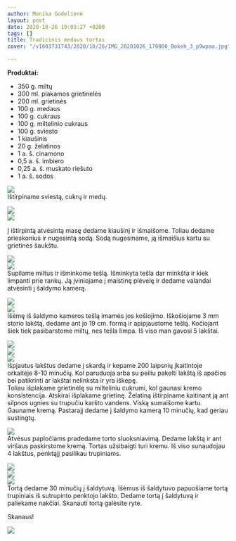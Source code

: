 ```yaml
---
author: Monika Godelienė
layout: post
date: 2020-10-26 19:03:27 +0200
tags: []
title: Tradicinis medaus tortas
cover: "/v1603731743/2020/10/26/IMG_20201026_170800_Bokeh_3_p9wpaa.jpg"

---
```

**Produktai:**

* 350 g. miltų
* 300 ml. plakamos grietinėlės
* 200 ml. grietinės
* 100 g. medaus
* 100 g. cukraus
* 100 g. miltelinio cukraus
* 100 g. sviesto
* 1 kiaušinis
* 20 g. želatinos
* 1 a. š. cinamono
* 0,5 a. š. imbiero
* 0,25 a. š. muskato riešuto
* 1 a. š. sodos

![](https://res.cloudinary.com/monikagod/image/upload/v1603731754/2020/10/26/IMG_20201026_123452_Bokeh_3_yo7aob.jpg)  
Ištirpiname sviestą, cukrų ir medų.

![](https://res.cloudinary.com/monikagod/image/upload/v1603731754/2020/10/26/IMG_20201026_124028_Bokeh_2_c3fam0.jpg)  
![](https://res.cloudinary.com/monikagod/image/upload/v1603731754/2020/10/26/IMG_20201026_124320_Bokeh_2_hfqb0m.jpg)

Į ištirpintą atvėsintą masę dedame kiaušinį ir išmaišome. Toliau dedame prieskonius ir nugesintą sodą. Sodą nugesiname, ją išmaišius kartu su grietinės šaukštu.  
  
![](https://res.cloudinary.com/monikagod/image/upload/v1603731743/2020/10/26/IMG_20201026_124719_Bokeh_2_esoxal.jpg)  
![](https://res.cloudinary.com/monikagod/image/upload/v1603731743/2020/10/26/IMG_20201026_124917_Bokeh_2_tlehpe.jpg)  
Supilame miltus ir išminkome tešlą. Išminkyta tešla dar minkšta ir kiek limpanti prie rankų. Ją įviniojame į maistinę plėvelę ir dedame valandai atvėsinti į šaldymo kamerą.  
  
![](https://res.cloudinary.com/monikagod/image/upload/v1603731742/2020/10/26/IMG_20201026_125048_Bokeh_2_c68hxz.jpg)  
![](https://res.cloudinary.com/monikagod/image/upload/v1603731742/2020/10/26/IMG_20201026_125824_Bokeh_2_h6bzfz.jpg)  
Išėmę iš šaldymo kameros tešlą imamės jos košiojimo. Iškošiojame 3 mm storio lakštą, dedame ant jo 19 cm. formą ir apipjaustome tešlą. Kočiojant šiek tiek pasibarstome miltų, nes tešla limpa. Iš viso man gavosi 5 lakštai.  
  
![](https://res.cloudinary.com/monikagod/image/upload/v1603731742/2020/10/26/IMG_20201026_145321_Bokeh_2_ovpzzd.jpg)  
![](https://res.cloudinary.com/monikagod/image/upload/v1603731742/2020/10/26/IMG_20201026_145334_Bokeh_2_n0gwt2.jpg)  
![](https://res.cloudinary.com/monikagod/image/upload/v1603731743/2020/10/26/IMG_20201026_150230_Bokeh_2_cqfarz.jpg)  
Išpjautus lakštus dedame į skardą ir kepame 200 laipsnių įkaitintoje orkaitėje 8-10 minučių. Kol paruduoja arba su peiliu pakelti lakštą iš apačios bei patikrinti ar lakštai nelinksta ir yra iškepę.  
Toliau išplakame grietinėlę su milteliniu cukrumi, kol gaunasi kremo konsistencija. Atskirai išplakame grietinę. Želatiną ištirpiname kaitinant ją ant silpnos ugnies su trupučiu karšto vandens. Viską sumaišome kartu. Gauname kremą. Pastarajį dedame į šaldymo kamerą 10 minučių, kad geriau sustingtų.  
  
![](https://res.cloudinary.com/monikagod/image/upload/v1603731742/2020/10/26/IMG_20201026_155927_Bokeh_2_jatro0.jpg)  
Atvėsus papločiams pradedame torto sluoksniavimą. Dedame lakštą ir ant viršaus paskirstome kremą. Tortas užsibaigti turi kremu. Iš viso sunaudojau 4 lakštus, penktąjį pasilikau trupiniams.  
  
![](https://res.cloudinary.com/monikagod/image/upload/v1603731743/2020/10/26/IMG_20201026_160152_Bokeh_2_awhs7d.jpg)  
![](https://res.cloudinary.com/monikagod/image/upload/v1603731742/2020/10/26/IMG_20201026_160302_Bokeh_2_d9uhrs.jpg)  
![](https://res.cloudinary.com/monikagod/image/upload/v1603731742/2020/10/26/IMG_20201026_160423_Bokeh_2_mqjjut.jpg)  
Tortą dedame 30 minučių į šaldytuvą. Išėmus iš šaldytuvo papuošiame tortą trupiniais iš sutrupinto penktojo lakšto. Dedame tortą į šaldytuvą ir paliekame nakčiai. Skanauti tortą galėsite ryte.  
  
Skanaus!  
  
![](https://res.cloudinary.com/monikagod/image/upload/v1603731743/2020/10/26/IMG_20201026_170800_Bokeh_3_p9wpaa.jpg)